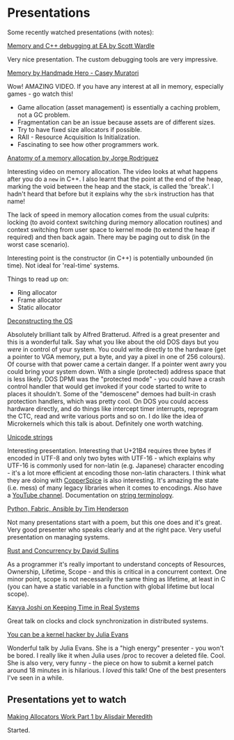 # Presentations

Some recently watched presentations (with notes):

[Memory and C++ debugging at EA by Scott Wardle](https://www.youtube.com/watch?v=8KIvWJUYbDA)

Very nice presentation. The custom debugging tools are very
impressive.

[Memory by Handmade Hero - Casey
Muratori](https://www.youtube.com/watch?v=MvDUe2evkHg&list=PLEMXAbCVnmY6Azbmzj3BiC3QRYHE9QoG7)

Wow! AMAZING VIDEO. If you have any interest at all in memory,
especially games - go watch this!

* Game allocation (asset management) is essentially a caching problem,
  not a GC problem.
* Fragmentation can be an issue because assets are of different sizes.
* Try to have fixed size allocators if possible.
* RAII - Resource Acquisition Is Initialization.
* Fascinating to see how other programmers work.

[Anatomy of a memory allocation by Jorge Rodriguez](https://www.youtube.com/watch?v=c0g3S_2QxWM)

Interesting video on memory allocation. The video looks at what
happens after you do a `new` in C++. I also learnt that the point at
the end of the heap, marking the void between the heap and the stack,
is called the 'break'. I hadn't heard that before but it explains why
the `sbrk` instruction has that name! 

The lack of speed in memory allocation comes from the usual culprits:
locking (to avoid context switching during memory allocation routines)
and context switching from user space to kernel mode (to extend the
heap if required) and then back again. There may be paging out to disk
(in the worst case scenario).

Interesting point is the constructor (in C++) is potentially unbounded
(in time). Not ideal for 'real-time' systems.

Things to read up on:

- Ring allocator
- Frame allocator
- Static allocator

[Deconstructing the OS](https://www.youtube.com/watch?v=h7D88U-5pKc)

Absolutely brilliant talk by Alfred Bratterud. Alfred is a great
presenter and this is a wonderful talk. Say what you like about the
old DOS days but you _were_ in control of your system. You could write
directly to the hardware (get a pointer to VGA memory, put a byte, and
yay a pixel in one of 256 colours). Of course with that power came a
certain danger. If a pointer went awry you could bring your system
down. With a single (protected) address space that is less likely. DOS
DPMI was the "protected mode" - you could have a crash control handler
that would get invoked if your code started to write to places it
shouldn't. Some of the "demoscene" demoes had built-in crash
protection handlers, which was pretty cool. On DOS you could access
hardware directly, and do things like intercept timer interrupts,
reprogram the CTC, read and write various ports and so on. I do like
the idea of Microkernels which this talk is about. Definitely one
worth watching.
  
[Unicode strings](https://www.youtube.com/watch?v=ysh2B6ZgNXk)

Interesting presentation. Interesting that U+21B4 requires three bytes
if encoded in UTF-8 and only two bytes with UTF-16 - which explains
why UTF-16 is commonly used for non-latin (e.g. Japanese) character
encoding - it's a lot more efficient at encoding those non-latin
characters. I think what they are doing with
[CopperSpice](http://www.copperspice.com/index.html) is also
interesting. It's amazing the state (i.e. mess) of many legacy
libraries when it comes to encodings. Also have a [YouTube
channel](https://www.youtube.com/copperspice). Documentation on
[string
terminology](http://www.copperspice.com/docs/cs_string/overview_terminology.html).

[Python, Fabric, Ansible by Tim
  Henderson](https://www.youtube.com/watch?v=4qav2EuXsGU) 
  
Not many presentations start with a poem, but this one does and it's
great. Very good presenter who speaks clearly and at the right
pace. Very useful presentation on managing systems.

[Rust and Concurrency by David
  Sullins](https://www.youtube.com/watch?v=oIikwmeGVYY)
  
As a programmer it's really important to understand concepts of
Resources, Ownership, Lifetime, Scope - and this is critical in a
concurrent context. One minor point, scope is not necessarily the same
thing as lifetime, at least in C (you can have a static variable in a
function with global lifetime but local scope).

[Kavya Joshi on Keeping Time in Real
  Systems](https://youtu.be/BRvj8PykSc4) 
  
Great talk on clocks and clock synchronization in distributed systems.
  
[You can be a kernel hacker by Julia
  Evans](https://www.youtube.com/watch?v=0IQlpFWTFbM) 
  
Wonderful talk by Julia Evans. She is a "high energy" presenter - you
won't be bored. I really like it when Julia uses /proc to recover a
deleted file. Cool. She is also very, very funny - the piece on how to
submit a kernel patch around 18 minutes in is hilarious. I _loved_
this talk! One of the best presenters I've seen in a while.

## Presentations yet to watch

[Making Allocators Work Part 1 by Alisdair Meredith](https://www.youtube.com/watch?v=YkiYOP3d64E)

Started.
